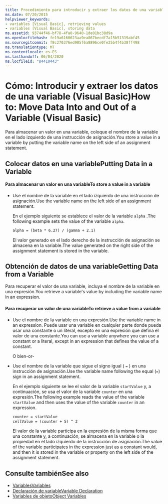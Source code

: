 ```yaml
---
title: Procedimiento para introducir y extraer los datos de una variable
ms.date: 07/20/2015
helpviewer_keywords:
- variables [Visual Basic], retrieving values
- variables [Visual Basic], storing data
ms.assetid: 93744f46-bf78-4fa0-9640-1de01bc38d9a
ms.openlocfilehash: fe19a6160623aa9ea867becdf7a15b51319abf45
ms.sourcegitcommit: f8c270376ed905f6a8896ce0fe25b4f4b38ff498
ms.translationtype: MT
ms.contentlocale: es-ES
ms.lasthandoff: 06/04/2020
ms.locfileid: "84410443"
---
```

# <a name="how-to-move-data-into-and-out-of-a-variable-visual-basic"></a><span data-ttu-id="bf491-102">Cómo: Introducir y extraer los datos de una variable (Visual Basic)</span><span class="sxs-lookup"><span data-stu-id="bf491-102">How to: Move Data Into and Out of a Variable (Visual Basic)</span></span>

<span data-ttu-id="bf491-103">Para almacenar un valor en una variable, coloque el nombre de la variable en el lado izquierdo de una instrucción de asignación.</span><span class="sxs-lookup"><span data-stu-id="bf491-103">You store a value in a variable by putting the variable name on the left side of an assignment statement.</span></span>

## <a name="putting-data-in-a-variable"></a><span data-ttu-id="bf491-104">Colocar datos en una variable</span><span class="sxs-lookup"><span data-stu-id="bf491-104">Putting Data in a Variable</span></span>

#### <a name="to-store-a-value-in-a-variable"></a><span data-ttu-id="bf491-105">Para almacenar un valor en una variable</span><span class="sxs-lookup"><span data-stu-id="bf491-105">To store a value in a variable</span></span>

- <span data-ttu-id="bf491-106">Use el nombre de la variable en el lado izquierdo de una instrucción de asignación.</span><span class="sxs-lookup"><span data-stu-id="bf491-106">Use the variable name on the left side of an assignment statement.</span></span>

    <span data-ttu-id="bf491-107">En el ejemplo siguiente se establece el valor de la variable `alpha` .</span><span class="sxs-lookup"><span data-stu-id="bf491-107">The following example sets the value of the variable `alpha`.</span></span>

    ```vb
    alpha = (beta * 6.27) / (gamma + 2.1)
    ```

    <span data-ttu-id="bf491-108">El valor generado en el lado derecho de la instrucción de asignación se almacena en la variable.</span><span class="sxs-lookup"><span data-stu-id="bf491-108">The value generated on the right side of the assignment statement is stored in the variable.</span></span>

## <a name="getting-data-from-a-variable"></a><span data-ttu-id="bf491-109">Obtención de datos de una variable</span><span class="sxs-lookup"><span data-stu-id="bf491-109">Getting Data from a Variable</span></span>

<span data-ttu-id="bf491-110">Para recuperar el valor de una variable, incluya el nombre de la variable en una expresión.</span><span class="sxs-lookup"><span data-stu-id="bf491-110">You retrieve a variable's value by including the variable name in an expression.</span></span>

#### <a name="to-retrieve-a-value-from-a-variable"></a><span data-ttu-id="bf491-111">Para recuperar un valor de una variable</span><span class="sxs-lookup"><span data-stu-id="bf491-111">To retrieve a value from a variable</span></span>

- <span data-ttu-id="bf491-112">Use el nombre de la variable en una expresión.</span><span class="sxs-lookup"><span data-stu-id="bf491-112">Use the variable name in an expression.</span></span> <span data-ttu-id="bf491-113">Puede usar una variable en cualquier parte donde pueda usar una constante o un literal, excepto en una expresión que defina el valor de una constante.</span><span class="sxs-lookup"><span data-stu-id="bf491-113">You can use a variable anywhere you can use a constant or a literal, except in an expression that defines the value of a constant.</span></span>

  <span data-ttu-id="bf491-114">O bien</span><span class="sxs-lookup"><span data-stu-id="bf491-114">\-or-</span></span>

- <span data-ttu-id="bf491-115">Use el nombre de la variable que sigue el signo igual ( `=` ) en una instrucción de asignación.</span><span class="sxs-lookup"><span data-stu-id="bf491-115">Use the variable name following the equal (`=`) sign in an assignment statement.</span></span>

  <span data-ttu-id="bf491-116">En el ejemplo siguiente se lee el valor de la variable `startValue` y, a continuación, se usa el valor de la variable `counter` en una expresión.</span><span class="sxs-lookup"><span data-stu-id="bf491-116">The following example reads the value of the variable `startValue` and then uses the value of the variable `counter` in an expression.</span></span>

  ```vb
  counter = startValue
  cellValue = (counter + 5) ^ 2
  ```

  <span data-ttu-id="bf491-117">El valor de la variable participa en la expresión de la misma forma que una constante y, a continuación, se almacena en la variable o la propiedad en el lado izquierdo de la instrucción de asignación.</span><span class="sxs-lookup"><span data-stu-id="bf491-117">The value of the variable participates in the expression just as a constant would, and then it is stored in the variable or property on the left side of the assignment statement.</span></span>

## <a name="see-also"></a><span data-ttu-id="bf491-118">Consulte también</span><span class="sxs-lookup"><span data-stu-id="bf491-118">See also</span></span>

- [<span data-ttu-id="bf491-119">Variables</span><span class="sxs-lookup"><span data-stu-id="bf491-119">Variables</span></span>](index.md)
- [<span data-ttu-id="bf491-120">Declaración de variable</span><span class="sxs-lookup"><span data-stu-id="bf491-120">Variable Declaration</span></span>](variable-declaration.md)
- [<span data-ttu-id="bf491-121">Variables de objeto</span><span class="sxs-lookup"><span data-stu-id="bf491-121">Object Variables</span></span>](object-variables.md)
